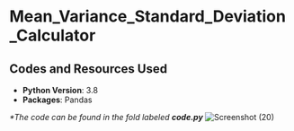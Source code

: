 # Mean_Variance_Standard_Deviation_Calculator

## Codes and Resources Used
* **Python Version**: 3.8
* **Packages**: Pandas

_*The code can be found in the fold labeled **code.py**_
![Screenshot (20)](https://user-images.githubusercontent.com/91089401/142961702-6fe10c86-8fa1-49cd-87e0-ba4e73a63e84.png)
